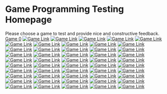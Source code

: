 ﻿# Game Programming Testing Homepage
Please choose a game to test and provide nice and constructive feedback.
[Game 0](https://mrcuffe.github.io/TGPD2020S2_Demos/0)
[![Game Link](https://via.placeholder.com/468x60/0000EE/FFFFFF?text=Game+1)](https://mrcuffe.github.io/TGPD2020S2_Demos/1)
[![Game Link](https://via.placeholder.com/468x60/0000DD/FFFFFF?text=Game+2)](https://mrcuffe.github.io/TGPD2020S2_Demos/2)
[![Game Link](https://via.placeholder.com/468x60/0000CC/FFFFFF?text=Game+3)](https://mrcuffe.github.io/TGPD2020S2_Demos/3)
[![Game Link](https://via.placeholder.com/468x60/0000BB/FFFFFF?text=Game+4)](https://mrcuffe.github.io/TGPD2020S2_Demos/4)
[![Game Link](https://via.placeholder.com/468x60/0000AA/FFFFFF?text=Game+5)](https://mrcuffe.github.io/TGPD2020S2_Demos/5)
[![Game Link](https://via.placeholder.com/468x60/000099/FFFFFF?text=Game+6)](https://mrcuffe.github.io/TGPD2020S2_Demos/6)
[![Game Link](https://via.placeholder.com/468x60/000088/FFFFFF?text=Game+7)](https://mrcuffe.github.io/TGPD2020S2_Demos/7)
[![Game Link](https://via.placeholder.com/468x60/000077/FFFFFF?text=Game+8)](https://mrcuffe.github.io/TGPD2020S2_Demos/8)
[![Game Link](https://via.placeholder.com/468x60/000066/FFFFFF?text=Game+9)](https://mrcuffe.github.io/TGPD2020S2_Demos/9)
[![Game Link](https://via.placeholder.com/468x60/000055/FFFFFF?text=Game+10)](https://mrcuffe.github.io/TGPD2020S2_Demos/10)
[![Game Link](https://via.placeholder.com/468x60/000044/FFFFFF?text=Game+11)](https://mrcuffe.github.io/TGPD2020S2_Demos/11)
[![Game Link](https://via.placeholder.com/468x60/000033/FFFFFF?text=Game+12)](https://mrcuffe.github.io/TGPD2020S2_Demos/12)
[![Game Link](https://via.placeholder.com/468x60/000022/FFFFFF?text=Game+13)](https://mrcuffe.github.io/TGPD2020S2_Demos/13)
[![Game Link](https://via.placeholder.com/468x60/000011/FFFFFF?text=Game+14)](https://mrcuffe.github.io/TGPD2020S2_Demos/14)
[![Game Link](https://via.placeholder.com/468x60/000000/FFFFFF?text=Game+15)](https://mrcuffe.github.io/TGPD2020S2_Demos/15)
[![Game Link](https://via.placeholder.com/468x60/001100/FFFFFF?text=Game+16)](https://mrcuffe.github.io/TGPD2020S2_Demos/16)
[![Game Link](https://via.placeholder.com/468x60/002200/FFFFFF?text=Game+17)](https://mrcuffe.github.io/TGPD2020S2_Demos/17)
[![Game Link](https://via.placeholder.com/468x60/003300/FFFFFF?text=Game+18)](https://mrcuffe.github.io/TGPD2020S2_Demos/18)
[![Game Link](https://via.placeholder.com/468x60/004400/FFFFFF?text=Game+19)](https://mrcuffe.github.io/TGPD2020S2_Demos/19)
[![Game Link](https://via.placeholder.com/468x60/006600/FFFFFF?text=Game+20)](https://mrcuffe.github.io/TGPD2020S2_Demos/20)
[![Game Link](https://via.placeholder.com/468x60/007700/FFFFFF?text=Game+21)](https://mrcuffe.github.io/TGPD2020S2_Demos/21)
[![Game Link](https://via.placeholder.com/468x60/008800/FFFFFF?text=Game+22)](https://mrcuffe.github.io/TGPD2020S2_Demos/22)
[![Game Link](https://via.placeholder.com/468x60/009900/FFFFFF?text=Game+23)](https://mrcuffe.github.io/TGPD2020S2_Demos/23)
[![Game Link](https://via.placeholder.com/468x60/00AA00/FFFFFF?text=Game+24)](https://mrcuffe.github.io/TGPD2020S2_Demos/24)
[![Game Link](https://via.placeholder.com/468x60/00BB00/FFFFFF?text=Game+25)](https://mrcuffe.github.io/TGPD2020S2_Demos/25)
[![Game Link](https://via.placeholder.com/468x60/00CC00/FFFFFF?text=Game+26)](https://mrcuffe.github.io/TGPD2020S2_Demos/26)
[![Game Link](https://via.placeholder.com/468x60/00DD00/FFFFFF?text=Game+27)](https://mrcuffe.github.io/TGPD2020S2_Demos/27)
[![Game Link](https://via.placeholder.com/468x60/00EE00/FFFFFF?text=Game+28)](https://mrcuffe.github.io/TGPD2020S2_Demos/28)
[![Game Link](https://via.placeholder.com/468x60/00FF00/FFFFFF?text=Game+29)](https://mrcuffe.github.io/TGPD2020S2_Demos/29)
[![Game Link](https://via.placeholder.com/468x60/11FF00/FFFFFF?text=Game+30)](https://mrcuffe.github.io/TGPD2020S2_Demos/30)
[![Game Link](https://via.placeholder.com/468x60/22EE00/FFFFFF?text=Game+31)](https://mrcuffe.github.io/TGPD2020S2_Demos/31)
[![Game Link](https://via.placeholder.com/468x60/33DD00/FFFFFF?text=Game+32)](https://mrcuffe.github.io/TGPD2020S2_Demos/32)
[![Game Link](https://via.placeholder.com/468x60/44CC00/FFFFFF?text=Game+33)](https://mrcuffe.github.io/TGPD2020S2_Demos/33)
[![Game Link](https://via.placeholder.com/468x60/55BB00/FFFFFF?text=Game+34)](https://mrcuffe.github.io/TGPD2020S2_Demos/34)
[![Game Link](https://via.placeholder.com/468x60/66AA00/FFFFFF?text=Game+35)](https://mrcuffe.github.io/TGPD2020S2_Demos/35)
[![Game Link](https://via.placeholder.com/468x60/559900/FFFFFF?text=Game+36)](https://mrcuffe.github.io/TGPD2020S2_Demos/36)
[![Game Link](https://via.placeholder.com/468x60/668800/FFFFFF?text=Game+37)](https://mrcuffe.github.io/TGPD2020S2_Demos/37)
[![Game Link](https://via.placeholder.com/468x60/777700/FFFFFF?text=Game+38)](https://mrcuffe.github.io/TGPD2020S2_Demos/38)
[![Game Link](https://via.placeholder.com/468x60/886600/FFFFFF?text=Game+39)](https://mrcuffe.github.io/TGPD2020S2_Demos/39)
[![Game Link](https://via.placeholder.com/468x60/995500/FFFFFF?text=Game+40)](https://mrcuffe.github.io/TGPD2020S2_Demos/40)
[![Game Link](https://via.placeholder.com/468x60/AA4400/FFFFFF?text=Game+41)](https://mrcuffe.github.io/TGPD2020S2_Demos/41)
[![Game Link](https://via.placeholder.com/468x60/BB3300/FFFFFF?text=Game+42)](https://mrcuffe.github.io/TGPD2020S2_Demos/42)
[![Game Link](https://via.placeholder.com/468x60/CC2200/FFFFFF?text=Game+43)](https://mrcuffe.github.io/TGPD2020S2_Demos/43)
[![Game Link](https://via.placeholder.com/468x60/DD1100/FFFFFF?text=Game+44)](https://mrcuffe.github.io/TGPD2020S2_Demos/44)
[![Game Link](https://via.placeholder.com/468x60/EE1100/FFFFFF?text=Game+45)](https://mrcuffe.github.io/TGPD2020S2_Demos/45)
[![Game Link](https://via.placeholder.com/468x60/FF0000/FFFFFF?text=Game+46)](https://mrcuffe.github.io/TGPD2020S2_Demos/46)
[![Game Link](https://via.placeholder.com/468x60/EE0000/FFFFFF?text=Game+47)](https://mrcuffe.github.io/TGPD2020S2_Demos/47)
[![Game Link](https://via.placeholder.com/468x60/DD0000/FFFFFF?text=Game+48)](https://mrcuffe.github.io/TGPD2020S2_Demos/48)
[![Game Link](https://via.placeholder.com/468x60/CC0000/FFFFFF?text=Game+49)](https://mrcuffe.github.io/TGPD2020S2_Demos/49)
[![Game Link](https://via.placeholder.com/468x60/BB0000/FFFFFF?text=Game+50)](https://mrcuffe.github.io/TGPD2020S2_Demos/50)



